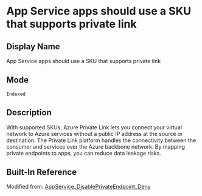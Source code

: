 # App Service apps should use a SKU that supports private link

## Display Name

App Service apps should use a SKU that supports private link

## Mode

`Indexed`

## Description

With supported SKUs, Azure Private Link lets you connect your virtual network to Azure services without a public IP address at the source or destination. The Private Link platform handles the connectivity between the consumer and services over the Azure backbone network. By mapping private endpoints to apps, you can reduce data leakage risks.

## Built-In Reference

Modified from: [AppService_DisablePrivateEndpoint_Deny](https://github.com/Azure/azure-policy/blob/master/built-in-policies/policyDefinitions/App%20Service/AppService_DisablePrivateEndpoint_Deny.json.json)